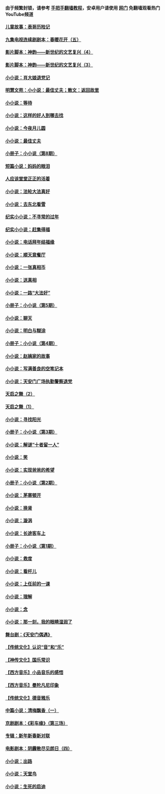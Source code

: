 #### 由于频繁封锁，请参考 [手把手翻墙教程](https://github.com/gfw-breaker/guides/wiki/)，安卓用户请使用 [网门](https://github.com/gfw-breaker/nogfw/blob/master/dl.md?t=05162101) 免翻墙观看热门YouTube频道 

#### [儿童故事：表哥历险记](../pages/328/383535.md?t=05162101) 

#### [九集电视连续剧剧本：春暖花开（五）](../pages/328/275919.md?t=05162101) 

#### [影片脚本：神韵——新世纪的文艺复兴（4）](../pages/328/266089.md?t=05162101) 

#### [影片脚本：神韵——新世纪的文艺复兴（3）](../pages/328/266087.md?t=05162101) 

#### [小小说：肖大娘退党记](../pages/328/239807.md?t=05162101) 

#### [明慧文苑：小小说：最佳丈夫；散文：返回故里](../pages/328/3439.md?t=05162101) 

#### [小小说：等待](../pages/328/223927.md?t=05162101) 

#### [小小说：这样的好人到哪去找](../pages/328/209396.md?t=05162101) 

#### [小小说：今夜月儿圆](../pages/328/193588.md?t=05162101) 

#### [小小说：最佳丈夫](../pages/328/190938.md?t=05162101) 

#### [小册子：小小说（第8期）](../pages/328/188202.md?t=05162101) 

#### [短篇小说：妈妈的眼泪](../pages/328/187712.md?t=05162101) 

#### [人应该堂堂正正的活着](../pages/328/182430.md?t=05162101) 

#### [小小说：法轮大法真好](../pages/328/174669.md?t=05162101) 

#### [小小说：去东北看雪](../pages/328/173882.md?t=05162101) 

#### [纪实小小说：不寻常的过年](../pages/328/173187.md?t=05162101) 

#### [纪实小小说：赶集得福](../pages/328/172652.md?t=05162101) 

#### [小小说：电话拜年结福缘](../pages/328/172533.md?t=05162101) 

#### [小小说：顺天意餐厅](../pages/328/170182.md?t=05162101) 

#### [小小说：一张真相币](../pages/328/169410.md?t=05162101) 

#### [小小说：送真相](../pages/328/166713.md?t=05162101) 

#### [小小说：一路“大法好”](../pages/328/162016.md?t=05162101) 

#### [小册子：小小说（第5期）](../pages/328/161131.md?t=05162101) 

#### [小小说：聊天](../pages/328/159640.md?t=05162101) 

#### [小小说：明白与糊涂](../pages/328/158101.md?t=05162101) 

#### [小册子：小小说（第4期）](../pages/328/158006.md?t=05162101) 

#### [小小说：赵姨家的故事](../pages/328/157843.md?t=05162101) 

#### [小小说：写满善良的空笔记本](../pages/328/157382.md?t=05162101) 

#### [小小说：天安门广场执勤警察退党](../pages/328/156982.md?t=05162101) 

#### [天启之舞（2）](../pages/328/153440.md?t=05162101) 

#### [天启之舞（1）](../pages/328/153439.md?t=05162101) 

#### [小小说：寻找阳光](../pages/328/153065.md?t=05162101) 

#### [小册子：小小说（第3期）](../pages/328/151715.md?t=05162101) 

#### [小小说：解谜“十者留一人”](../pages/328/148967.md?t=05162101) 

#### [小小说：笑](../pages/328/148905.md?t=05162101) 

#### [小小说：实现爸爸的希望](../pages/328/148096.md?t=05162101) 

#### [小册子：小小说（第2期）](../pages/328/147214.md?t=05162101) 

#### [小小说：茅塞顿开](../pages/328/147030.md?t=05162101) 

#### [小小说：换肾](../pages/328/146770.md?t=05162101) 

#### [小小说：漩涡](../pages/328/146683.md?t=05162101) 

#### [小小说：长途客车上](../pages/328/145076.md?t=05162101) 

#### [小册子：小小说（第1期）](../pages/328/143963.md?t=05162101) 

#### [小小说：救度](../pages/328/143927.md?t=05162101) 

#### [小小说：看杆儿](../pages/328/142137.md?t=05162101) 

#### [小小说：上任前的一课](../pages/328/140808.md?t=05162101) 

#### [小小说：理解](../pages/328/140476.md?t=05162101) 

#### [小小说：念](../pages/328/139513.md?t=05162101) 

#### [小小说：那一刻，我的眼睛湿润了](../pages/328/138476.md?t=05162101) 

#### [舞台剧：《天安门偶遇》](../pages/328/117155.md?t=05162101) 

#### [【传统文化】认识“音”和“乐”](../pages/328/108667.md?t=05162101) 

#### [【神传文化】国乐常识](../pages/328/104225.md?t=05162101) 

#### [【西方音乐】小品音乐的感悟](../pages/328/102924.md?t=05162101) 

#### [【西方音乐】曼陀凡尼印象](../pages/328/102922.md?t=05162101) 

#### [【传统文化】德音雅乐](../pages/328/102923.md?t=05162101) 

#### [中篇小说：清梅飘香（一）](../pages/328/101058.md?t=05162101) 

#### [京剧剧本：《彩车缘》（第三场）](../pages/328/96434.md?t=05162101) 

#### [专辑：新年新春新对联](../pages/328/94991.md?t=05162101) 

#### [电影剧本：阴霾散尽见朗日（四）](../pages/328/87081.md?t=05162101) 

#### [小小说：出路](../pages/328/84848.md?t=05162101) 

#### [小小说：天堂鸟](../pages/328/83084.md?t=05162101) 

#### [小小说：生死的启迪](../pages/328/70977.md?t=05162101) 

